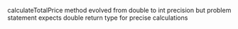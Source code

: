 calculateTotalPrice method evolved from double to int precision but problem statement expects double return type for precise calculations
